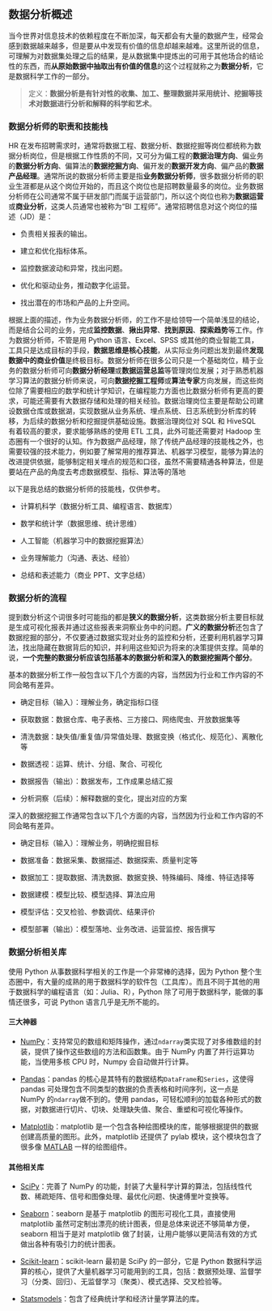 ## 数据分析概述

当今世界对信息技术的依赖程度在不断加深，每天都会有大量的数据产生，经常会感到数据越来越多，但是要从中发现有价值的信息却越来越难。这里所说的信息，可理解为对数据集处理之后的结果，是从数据集中提炼出的可用于其他场合的结论性的东西，而**从原始数据中抽取出有价值的信息**的这个过程就称之为**数据分析**，它是数据科学工作的一部分。

> 定义：**数据分析是有针对性的收集、加工、整理数据并采用统计、挖掘等技术对数据进行分析和解释的科学和艺术**。

### 数据分析师的职责和技能栈

HR 在发布招聘需求时，通常将数据工程、数据分析、数据挖掘等岗位都统称为数据分析岗位，但是根据工作性质的不同，又可分为偏工程的**数据治理方向**、偏业务的**数据分析方向**、偏算法的**数据挖掘方向**、偏开发的**数据开发方向**、偏产品的**数据产品经理**。通常所说的数据分析师主要是指**业务数据分析师**，很多数据分析师的职业生涯都是从这个岗位开始的，而且这个岗位也是招聘数量最多的岗位。业务数据分析师在公司通常不属于研发部门而属于运营部门，所以这个岗位也称为**数据运营**或**商业分析**，这类人员通常也被称为“BI 工程师”。通常招聘信息对这个岗位的描述（JD）是：

- 负责相关报表的输出。

- 建立和优化指标体系。

- 监控数据波动和异常，找出问题。

- 优化和驱动业务，推动数字化运营。

- 找出潜在的市场和产品的上升空间。

根据上面的描述，作为业务数据分析师，的工作不是给领导一个简单浅显的结论，而是结合公司的业务，完成**监控数据**、**揪出异常**、**找到原因**、**探索趋势**等工作。作为数据分析师，不管是用 Python 语言、Excel、SPSS 或其他的商业智能工具，工具只是达成目标的手段，**数据思维是核心技能**，从实际业务问题出发到最终**发现数据中的商业价值**是终极目标。数据分析师在很多公司只是一个基础岗位，精于业务的数据分析师可向**数据分析经理**或**数据运营总监**等管理岗位发展；对于熟悉机器学习算法的数据分析师来说，可向**数据挖掘工程师**或**算法专家**方向发展，而这些岗位除了需要相应的数学和统计学知识，在编程能力方面也比数据分析师有更高的要求，可能还需要有大数据存储和处理的相关经验。数据治理岗位主要是帮助公司建设数据仓库或数据湖，实现数据从业务系统、埋点系统、日志系统到分析库的转移，为后续的数据分析和挖掘提供基础设施。数据治理岗位对 SQL 和 HiveSQL 有着较高的要求，要求能够熟练的使用 ETL 工具，此外可能还需要对 Hadoop 生态圈有一个很好的认知。作为数据产品经理，除了传统产品经理的技能栈之外，也需要较强的技术能力，例如要了解常用的推荐算法、机器学习模型，能够为算法的改进提供依据，能够制定相关埋点的规范和口径，虽然不需要精通各种算法，但是要站在产品的角度去考虑数据模型、指标、算法等的落地

以下是我总结的数据分析师的技能栈，仅供参考。

- 计算机科学（数据分析工具、编程语言、数据库）

- 数学和统计学（数据思维、统计思维）

- 人工智能（机器学习中的数据挖掘算法）

- 业务理解能力（沟通、表达、经验）

- 总结和表述能力（商业 PPT、文字总结）

### 数据分析的流程

提到数分析这个词很多时可能指的都是**狭义的数据分析**，这类数据分析主要目标就是生成可视化报表并通过这些报表来洞察业务中的问题。**广义的数据分析**还包含了数据挖掘的部分，不仅要通过数据实现对业务的监控和分析，还要利用机器学习算法，找出隐藏在数据背后的知识，并利用这些知识为将来的决策提供支撑。简单的说，**一个完整的数据分析应该包括基本的数据分析和深入的数据挖掘两个部分**。

基本的数据分析工作一般包含以下几个方面的内容，当然因为行业和工作内容的不同会略有差异。

- 确定目标（输入）：理解业务，确定指标口径

- 获取数据：数据仓库、电子表格、三方接口、网络爬虫、开放数据集等

- 清洗数据：缺失值/重复值/异常值处理、数据变换（格式化、规范化）、离散化等

- 数据透视：运算、统计、分组、聚合、可视化

- 数据报告（输出）：数据发布，工作成果总结汇报

- 分析洞察（后续）：解释数据的变化，提出对应的方案

深入的数据挖掘工作通常包含以下几个方面的内容，当然因为行业和工作内容的不同会略有差异。

- 确定目标（输入）：理解业务，明确挖掘目标

- 数据准备：数据采集、数据描述、数据探索、质量判定等

- 数据加工：提取数据、清洗数据、数据变换、特殊编码、降维、特征选择等

- 数据建模：模型比较、模型选择、算法应用

- 模型评估：交叉检验、参数调优、结果评价

- 模型部署（输出）：模型落地、业务改进、运营监控、报告撰写

### 数据分析相关库

使用 Python 从事数据科学相关的工作是一个非常棒的选择，因为 Python 整个生态圈中，有大量的成熟的用于数据科学的软件包（工具库）。而且不同于其他的用于数据科学的编程语言（如：Julia、R），Python 除了可用于数据科学，能做的事情还很多，可说 Python 语言几乎是无所不能的。

#### 三大神器

- [NumPy](https://numpy.org/)：支持常见的数组和矩阵操作，通过`ndarray`类实现了对多维数组的封装，提供了操作这些数组的方法和函数集。由于 NumPy 内置了并行运算功能，当使用多核 CPU 时，Numpy 会自动做并行计算。

- [Pandas](https://pandas.pydata.org/)：pandas 的核心是其特有的数据结构`DataFrame`和`Series`，这使得 pandas 可处理包含不同类型的数据的负责表格和时间序列，这一点是 NumPy 的`ndarray`做不到的。使用 pandas，可轻松顺利的加载各种形式的数据，对数据进行切片、切块、处理缺失值、聚合、重塑和可视化等操作。

- [Matplotlib](https://matplotlib.org/)：matplotlib 是一个包含各种绘图模块的库，能够根据提供的数据创建高质量的图形。此外，matplotlib 还提供了 pylab 模块，这个模块包含了很多像 [MATLAB](https://www.mathworks.com/products/matlab.html) 一样的绘图组件。

#### 其他相关库

- [SciPy](https://scipy.org/)：完善了 NumPy 的功能，封装了大量科学计算的算法，包括线性代数、稀疏矩阵、信号和图像处理、最优化问题、快速傅里叶变换等。

- [Seaborn](https://seaborn.pydata.org/)：seaborn 是基于 matplotlib 的图形可视化工具，直接使用 matplotlib 虽然可定制出漂亮的统计图表，但是总体来说还不够简单方便，seaborn 相当于是对 matplotlib 做了封装，让用户能够以更简洁有效的方式做出各种有吸引力的统计图表。

- [Scikit-learn](https://scikit-learn.org/)：scikit-learn 最初是 SciPy 的一部分，它是 Python 数据科学运算的核心，提供了大量机器学习可能用到的工具，包括：数据预处理、监督学习（分类、回归）、无监督学习（聚类）、模式选择、交叉检验等。

- [Statsmodels](https://www.statsmodels.org/stable/index.html)：包含了经典统计学和经济计量学算法的库。
